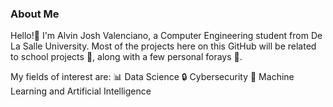 ### About Me

Hello!👋 I'm Alvin Josh Valenciano, a Computer Engineering student from De La Salle University.
Most of the projects here on this GitHub will be related to school projects 🏫, along with a few personal forays 🔎.

My fields of interest are:
📊 Data Science
🔒 Cybersecurity
🧠 Machine Learning and Artificial Intelligence
